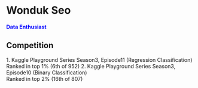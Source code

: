 <h1> Wonduk Seo </h1>

<b style='color: blue'>Data Enthusiast</b>

<h2>Competition</h2>
1. Kaggle Playground Series Season3, Episode11 (Regression Classification)  <br/> 
Ranked in top 1% (6th of 952)
2. Kaggle Playground Series Season3, Episode10 (Binary Classification) <br/> 
Ranked in top 2% (16th of 807) 
<!---
MarsSeo/MarsSeo is a ✨ special ✨ repository because its `README.md` (this file) appears on your GitHub profile.
You can click the Preview link to take a look at your changes.
--->
